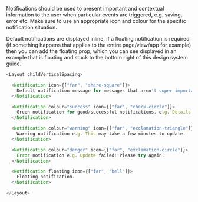Notifications should be used to present important and contextual information to the user when particular events are triggered, e.g. saving, error etc. Make sure to use an appropriate icon and colour for the specific notification situation.

Default notifications are displayed inline, if a floating notification is required (if something happens that applies to the entire page/view/app for example) then you can add the floating prop, which you can see displayed in an example that is floating and stuck to the bottom right of this design system guide.

```js
<Layout childVerticalSpacing>

  <Notification icon={["far", "share-square"]}>
    Default notification message for messages that aren't super important, e.g. Link shared.
  </Notification>

  <Notification colour="success" icon={["far", "check-circle"]}>
    Green notification for good/successful notifications, e.g. Details updated successfully!
  </Notification>

  <Notification colour="warning" icon={["far", "exclamation-triangle"]}>
    Warning notification e.g. This may take a few minutes to update.
  </Notification>

  <Notification colour="danger" icon={["far", "exclamation-circle"]}>
    Error notification e.g. Update failed! Please try again.
  </Notification>

  <Notification floating icon={["far", "bell"]}>
    Floating notification.
  </Notification>

</Layout>
```
